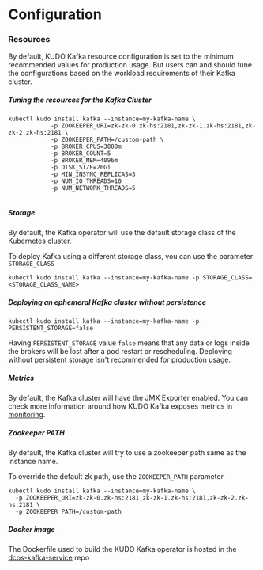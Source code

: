 # Configuration 

### Resources

By default, KUDO Kafka resource configuration is set to the minimum recommended values for production usage. 
But users can and should tune the configurations based on the workload requirements of their Kafka cluster.  

##### Tuning the resources for the Kafka Cluster

```
kubectl kudo install kafka --instance=my-kafka-name \
            -p ZOOKEEPER_URI=zk-zk-0.zk-hs:2181,zk-zk-1.zk-hs:2181,zk-zk-2.zk-hs:2181 \
            -p ZOOKEEPER_PATH=/custom-path \
            -p BROKER_CPUS=3000m
            -p BROKER_COUNT=5
            -p BROKER_MEM=4096m
            -p DISK_SIZE=20Gi
            -p MIN_INSYNC_REPLICAS=3
            -p NUM_IO_THREADS=10
            -p NUM_NETWORK_THREADS=5
          
```

##### Storage

By default, the Kafka operator will use the default storage class of the Kubernetes cluster. 

To deploy Kafka using a different storage class, you can use the parameter `STORAGE_CLASS`

```
kubectl kudo install kafka --instance=my-kafka-name -p STORAGE_CLASS=<STORAGE_CLASS_NAME>
```

##### Deploying an ephemeral Kafka cluster without persistence

```
kubectl kudo install kafka --instance=my-kafka-name -p PERSISTENT_STORAGE=false
```

Having `PERSISTENT_STORAGE` value `false` means that any data or logs inside the brokers will be lost after a pod restart or rescheduling.
Deploying without persistent storage isn't recommended for production usage. 

##### Metrics

By default, the Kafka cluster will have the JMX Exporter enabled. You can check more information around how KUDO Kafka exposes metrics in [monitoring](./monitoring.md).

##### Zookeeper PATH

By default, the Kafka cluster will try to use a zookeeper path same as the instance name.

To override the default zk path, use the `ZOOKEEPER_PATH` parameter.

```
kubectl kudo install kafka --instance=my-kafka-name \
  -p ZOOKEEPER_URI=zk-zk-0.zk-hs:2181,zk-zk-1.zk-hs:2181,zk-zk-2.zk-hs:2181 \
  -p ZOOKEEPER_PATH=/custom-path
```

##### Docker image

The Dockerfile used to build the KUDO Kafka operator is hosted in the [dcos-kafka-service](https://github.com/mesosphere/dcos-kafka-service/blob/master/images/Dockerfile) repo

